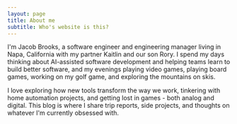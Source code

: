 ```yaml
---
layout: page
title: About me
subtitle: Who's website is this?
---
```


I'm Jacob Brooks, a software engineer and engineering manager living in Napa, California with my partner Kaitlin and our son Rory. I spend my days thinking about AI-assisted software development and helping teams learn to build better software, and my evenings playing video games, playing board games, working on my golf game, and exploring the mountains on skis.

I love exploring how new tools transform the way we work, tinkering with home automation projects, and getting lost in games - both analog and digital. This blog is where I share trip reports, side projects, and thoughts on whatever I'm currently obsessed with.
